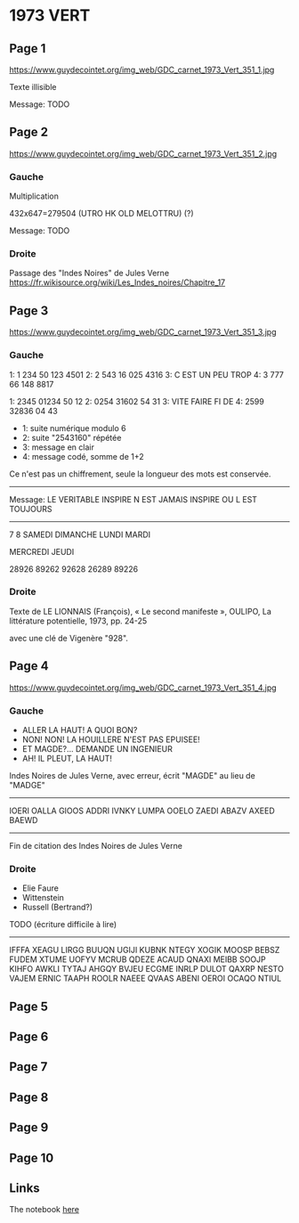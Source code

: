 # 1973 VERT

## Page 1
https://www.guydecointet.org/img_web/GDC_carnet_1973_Vert_351_1.jpg

Texte illisible

Message: TODO

## Page 2
https://www.guydecointet.org/img_web/GDC_carnet_1973_Vert_351_2.jpg

### Gauche

Multiplication

432x647=279504
(UTRO HK OLD MELOTTRU) (?)

Message: TODO

### Droite

Passage des "Indes Noires" de Jules Verne
https://fr.wikisource.org/wiki/Les_Indes_noires/Chapitre_17

## Page 3
https://www.guydecointet.org/img_web/GDC_carnet_1973_Vert_351_3.jpg

### Gauche

1: 1 234 50 123 4501
2: 2 543 16 025 4316
3: C EST UN PEU TROP
4: 3 777 66 148 8817

1: 2345 01234 50 12
2: 0254 31602 54 31
3: VITE FAIRE FI DE
4: 2599 32836 04 43

- 1: suite numérique modulo 6
- 2: suite "2543160" répétée
- 3: message en clair
- 4: message codé, somme de 1+2

Ce n'est pas un chiffrement, seule la longueur des mots est conservée.

---

Message: LE VERITABLE INSPIRE N EST JAMAIS INSPIRE OU L EST TOUJOURS

---
   7       8
SAMEDI DIMANCHE LUNDI MARDI

MERCREDI JEUDI

28926
89262
92628
26289
89226

### Droite

Texte de LE LIONNAIS (François), « Le second manifeste », OULIPO, La littérature potentielle, 1973, pp. 24-25

avec une clé de Vigenère "928".

## Page 4
https://www.guydecointet.org/img_web/GDC_carnet_1973_Vert_351_4.jpg

### Gauche

- ALLER LA HAUT! A QUOI BON?
- NON! NON! LA HOUILLERE N'EST PAS EPUISEE!
- ET MAGDE?... DEMANDE UN INGENIEUR
- AH! IL PLEUT, LA HAUT!                     

Indes Noires de Jules Verne, avec erreur, écrit "MAGDE" au lieu de "MADGE"

---

IOERI OALLA GIOOS ADDRI
IVNKY LUMPA OOELO ZAEDI
ABAZV AXEED BAEWD

--- 

Fin de citation des Indes Noires de Jules Verne

### Droite

- Elie Faure
- Wittenstein
- Russell (Bertrand?)

TODO (écriture difficile à lire)

---

IFFFA XEAGU LIRGG
BUUQN UGIJI KUBNK
NTEGY XOGIK MOOSP
BEBSZ FUDEM XTUME
UOFYV MCRUB QDEZE
ACAUD QNAXI MEIBB
SOOJP KIHFO AWKLI
TYTAJ AHGQY BVJEU
ECGME INRLP DULOT
QAXRP NESTO VAJEM
ERNIC TAAPH ROOLR
NAEEE QVAAS ABENI
OEROI OCAQO NTIUL


## Page 5

## Page 6

## Page 7

## Page 8

## Page 9

## Page 10

## Links

The notebook [here](https://www.guydecointet.org/carnet/351)

